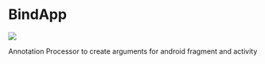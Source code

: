 
# BindApp

[![](https://jitpack.io/v/kimjoohyoung/BindApp.svg)](https://jitpack.io/#kimjoohyoung/BindApp)

Annotation Processor to create arguments for android fragment and activity 

